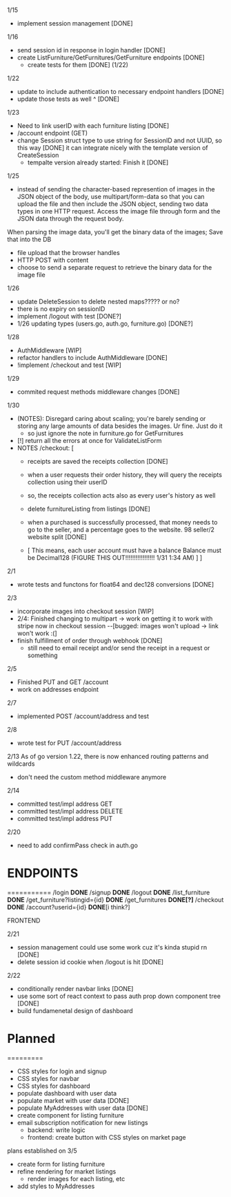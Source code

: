 1/15
- implement session management [DONE]

1/16
- send session id in response in login handler [DONE]
- create ListFurniture/GetFurnitures/GetFurniture endpoints [DONE]
  - create tests for them [DONE] (1/22)


1/22
- update to include authentication to necessary endpoint handlers [DONE]
- update those tests as well ^ [DONE]

1/23 
- Need to link userID with each furniture listing [DONE]
- /account endpoint (GET)
- change Session struct type to use string for SessionID and not UUID, so this way [DONE]
  it can integrate nicely with the template version of CreateSession
  - tempalte version already started: Finish it [DONE]




1/25
- instead of sending the character-based represention of images
in the JSON object of the body, use multipart/form-data so that you can
upload the file and then include the JSON object, sending two data types
in one HTTP request. Access the image file through form and the JSON data
through the request body. 

When parsing the image data, you'll get the binary data of the images; Save 
that into the DB
- file upload that the browser handles
- HTTP POST with content 
- choose to send a separate request to retrieve the binary data for the image file


1/26
- update DeleteSession to delete nested maps????? or no?
- there is no expiry on sessionID
- implement /logout with test [DONE?]
- 1/26 updating types (users.go, auth.go, furniture.go) [DONE?]

1/28
- AuthMiddleware [WIP]
 - refactor handlers to include AuthMiddleware [DONE]
- !implement /checkout and test [WIP]

1/29
- commited request methods middleware changes [DONE]

1/30 
- (NOTES): Disregard caring about scaling; you're barely sending or storing 
any large amounts of data besides the images. Ur fine. Just do it 
  - so just ignore the note in furniture.go for GetFurnitures
- [!] return all the errors at once for ValidateListForm
- NOTES /checkout: [
  - receipts are saved the receipts collection [DONE]
  - when a user requests their order history, they will query the receipts
  collection using their userID
  - so, the receipts collection acts also as every user's history as well
  - delete furnitureListing from listings  [DONE]

  - when a purchased is successfully processed, that money needs to go to the 
  seller, and a percentage goes to the website. 98 seller/2 website split [DONE]
  - [
    This means, each user account must have a balance
    Balance must be Decimal128 (FIGURE THIS OUT!!!!!!!!!!!!!!!!! 1/31 1:34 AM)
  ]
]

2/1
- wrote tests and functons for float64 and dec128 conversions [DONE]


2/3
- incorporate images into checkout session [WIP]
- 2/4: Finished changing to multipart -> work on getting it to work with stripe now in checkout session
  --[bugged: images won't upload -> link won't work :(]
- finish fulfillment of order through webhook [DONE]
  - still need to email receipt and/or send the receipt in a request or something 



2/5
- Finished PUT and GET /account
- work on addresses endpoint

2/7
- implemented POST /account/address and test

2/8
- wrote test for PUT /account/address

2/13
As of go version 1.22, there is now enhanced routing patterns and wildcards
- don't need the custom method middleware anymore

2/14
- committed test/impl address GET
- committed test/impl address DELETE
- committed test/impl address PUT

2/20
- need to add confirmPass check in auth.go





# ENDPOINTS
===========
/login                            **DONE**
/signup                           **DONE**
/logout                           **DONE** 
/list_furniture                   **DONE**
/get_furniture?listingid={id}     **DONE**
/get_furnitures                   **DONE[?]**
/checkout                         **DONE**
/account?userid={id}              **DONE**[i think?]



FRONTEND



2/21
- session management could use some work cuz it's kinda stupid rn [DONE]
- delete session id cookie when /logout is hit [DONE]

2/22
- conditionally render navbar links [DONE]
- use some sort of react context to pass auth prop down component tree [DONE]
- build fundamenetal design of dashboard



# Planned
=========
- CSS styles for login and signup 
- CSS styles for navbar
- CSS styles for dashboard
- populate dashboard with user data 
- populate market with user data [DONE]
- populate MyAddresses with user data [DONE]
- create component for listing furniture
- email subscription notification for new listings
  - backend: write logic
  - frontend: create button with CSS styles on market page


plans established on 3/5
- create form for listing furniture
- refine rendering for market listings
  - render images for each listing, etc
- add styles to MyAddresses